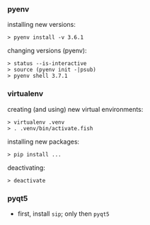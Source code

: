 ---
---


### pyenv
installing new versions:
```
> pyenv install -v 3.6.1
```

changing versions (pyenv):
```
> status --is-interactive
> source (pyenv init -|psub)
> pyenv shell 3.7.1
```

### virtualenv
creating (and using) new virtual environments:
```
> virtualenv .venv
> . .venv/bin/activate.fish
```

installing new packages:
```
> pip install ...
```

deactivating:
```
> deactivate
```

### pyqt5
- first, install `sip`; only then `pyqt5`
